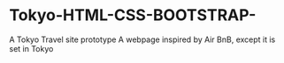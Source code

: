 # Tokyo-HTML-CSS-BOOTSTRAP-
A Tokyo Travel site prototype
A webpage inspired by Air BnB, except it is set in Tokyo
